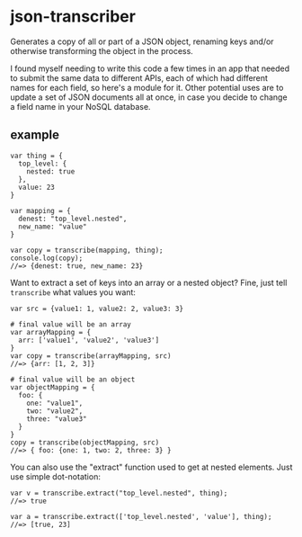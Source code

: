 # json-transcriber

Generates a copy of all or part of a JSON object, renaming keys and/or
otherwise transforming the object in the process.

I found myself needing to write this code a few times in an app that needed to
submit the same data to different APIs, each of which had different names for
each field, so here's a module for it. Other potential uses are to update a set
of JSON documents all at once, in case you decide to change a field name in
your NoSQL database.

## example

    var thing = {
      top_level: {
        nested: true
      },
      value: 23
    }

    var mapping = {
      denest: "top_level.nested",
      new_name: "value"
    }

    var copy = transcribe(mapping, thing);
    console.log(copy);
    //=> {denest: true, new_name: 23}

Want to extract a set of keys into an array or a nested object? Fine, just tell
`transcribe` what values you want:

    var src = {value1: 1, value2: 2, value3: 3}

    # final value will be an array
    var arrayMapping = {
      arr: ['value1', 'value2', 'value3']
    }
    var copy = transcribe(arrayMapping, src)
    //=> {arr: [1, 2, 3]}

    # final value will be an object
    var objectMapping = {
      foo: {
        one: "value1",
        two: "value2",
        three: "value3"
      }
    }
    copy = transcribe(objectMapping, src)
    //=> { foo: {one: 1, two: 2, three: 3} }

You can also use the "extract" function used to get at nested elements. Just
use simple dot-notation:

    var v = transcribe.extract("top_level.nested", thing);
    //=> true

    var a = transcribe.extract(['top_level.nested', 'value'], thing);
    //=> [true, 23]
